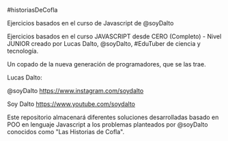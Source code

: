 #historiasDeCofla

Ejercicios basados en el curso de Javascript de @soyDalto


Ejercicios basados en el curso JAVASCRIPT desde CERO (Completo) - Nivel JUNIOR creado por Lucas Dalto, @soyDalto, #EduTuber de ciencia y tecnología.

Un copado de la nueva generación de programadores, que se las trae.

Lucas Dalto: 

@soyDalto https://www.instagram.com/soydalto

Soy Dalto https://www.youtube.com/soydalto

Este repositorio almacenará diferentes soluciones desarrolladas basado en POO en lenguaje Javascript a los problemas planteados por @soyDalto conocidos como "Las Historias de Cofla".
